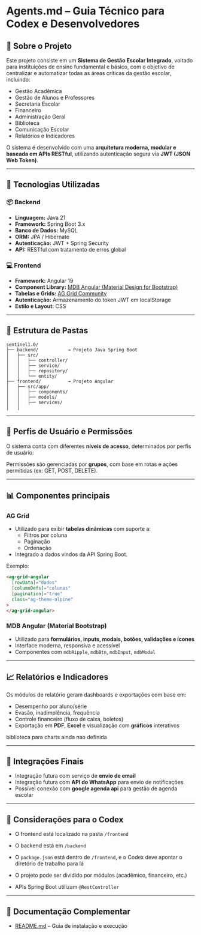 # Agents.md – Guia Técnico para Codex e Desenvolvedores

## 🏫 Sobre o Projeto

Este projeto consiste em um **Sistema de Gestão Escolar Integrado**, voltado para instituições de ensino fundamental e básico, com o objetivo de centralizar e automatizar todas as áreas críticas da gestão escolar, incluindo:

- Gestão Acadêmica
- Gestão de Alunos e Professores
- Secretaria Escolar
- Financeiro
- Administração Geral
- Biblioteca
- Comunicação Escolar
- Relatórios e Indicadores

O sistema é desenvolvido com uma **arquitetura moderna, modular e baseada em APIs RESTful**, utilizando autenticação segura via **JWT (JSON Web Token)**.

---

## 🧱 Tecnologias Utilizadas

### 📦 Backend

- **Linguagem:** Java 21
- **Framework:** Spring Boot 3.x
- **Banco de Dados:** MySQL
- **ORM:** JPA / Hibernate
- **Autenticação:** JWT + Spring Security
- **API:** RESTful com tratamento de erros global

### 💻 Frontend

- **Framework:** Angular 19
- **Component Library:** [MDB Angular (Material Design for Bootstrap)](https://mdbootstrap.com/docs/angular/)
- **Tabelas e Grids:** [AG Grid Community](https://www.ag-grid.com/angular-data-grid/)
- **Autenticação:** Armazenamento do token JWT em localStorage
- **Estilo e Layout:** CSS

---

## 🧩 Estrutura de Pastas

```
sentinel1.0/
├── backend/           → Projeto Java Spring Boot
│   ├── src/
│   │   ├── controller/
│   │   ├── service/
│   │   ├── repository/
│   │   └── entity/
├── frontend/          → Projeto Angular
│   ├── src/app/
│   │   ├── components/
│   │   ├── models/
│   │   ├── services/
│   │
```

---

## 🔐 Perfis de Usuário e Permissões

O sistema conta com diferentes **níveis de acesso**, determinados por perfis de usuário:

Permissões são gerenciadas por **grupos**, com base em rotas e ações permitidas (ex: GET, POST, DELETE).

---

## 📊 Componentes principais

### AG Grid

- Utilizado para exibir **tabelas dinâmicas** com suporte a:
  - Filtros por coluna
  - Paginação
  - Ordenação
- Integrado a dados vindos da API Spring Boot.

Exemplo:

```html
<ag-grid-angular
  [rowData]="dados"
  [columnDefs]="colunas"
  [pagination]="true"
  class="ag-theme-alpine"
>
</ag-grid-angular>
```

### MDB Angular (Material Bootstrap)

- Utilizado para **formulários, inputs, modais, botões, validações e ícones**
- Interface moderna, responsiva e acessível
- Componentes com `mdbRipple`, `mdbBtn`, `mdbInput`, `mdbModal`

---

## 📈 Relatórios e Indicadores

Os módulos de relatório geram dashboards e exportações com base em:

- Desempenho por aluno/série
- Evasão, inadimplência, frequência
- Controle financeiro (fluxo de caixa, boletos)
- Exportação em **PDF**, **Excel** e visualização com **gráficos** interativos

biblioteca para charts ainda nao definida

---

## 🔄 Integrações Finais

- Integração futura com serviço de **envio de email**
- Integração futura com **API do WhatsApp** para envio de notificações
- Possível conexão com **google agenda api** para gestão de agenda escolar

---

## 🧠 Considerações para o Codex

- O frontend está localizado na pasta `/frontend`
- O backend está em `/backend`
- O `package.json` está dentro de `/frontend`, e o Codex deve apontar o diretório de trabalho para lá
- O projeto pode ser dividido por módulos (acadêmico, financeiro, etc.)

- APIs Spring Boot utilizam `@RestController`

---

## 📄 Documentação Complementar

- [README.md](./README.md) – Guia de instalação e execução
